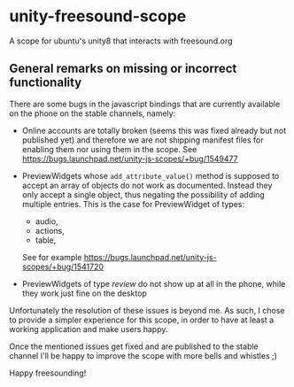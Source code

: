 # unity-freesound-scope
A scope for ubuntu's unity8 that interacts with freesound.org

## General remarks on missing or incorrect functionality

There are some bugs in the javascript bindings that are currently
available on the phone on the stable channels, namely:

* Online accounts are totally broken (seems this was fixed already but not
  published yet) and therefore we are not shipping manifest files for
  enabling them nor using them in the scope. See https://bugs.launchpad.net/unity-js-scopes/+bug/1549477

* PreviewWidgets whose `add_attribute_value()` method is supposed to accept
  an array of objects do not work as documented. Instead they only accept
  a single object, thus negating the possibility of adding multiple entries.
  This is the case for PreviewWidget of types:

  * audio,
  * actions,
  * table,

  See for example https://bugs.launchpad.net/unity-js-scopes/+bug/1541720

* PreviewWidgets of type _review_ do not show up at all in the phone, while
  they work just fine on the desktop

Unfortunately the resolution of these issues is beyond me. As such, I chose to 
provide a simpler experience for this scope, in order to have at least a working
application and make users happy.

Once the mentioned issues get fixed and are published to the stable channel I'll be 
happy to improve the scope with more bells and whistles ;)

Happy freesounding!
